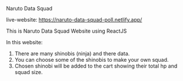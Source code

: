 Naruto Data Squad

live-website: https://naruto-data-squad-poll.netlify.app/

This is Naruto Data Squad Website using ReactJS

In this website:

1. There are many shinobis (ninja) and there data.
2. You can choose some of the shinobis to make your own squad.
3. Chosen shinobi will be added to the cart showing their total hp and squad size.
